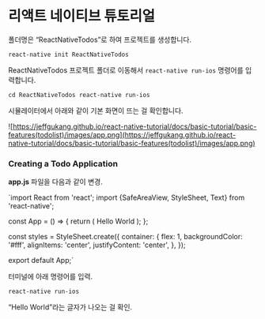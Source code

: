 # 리액트 네이티브 튜토리얼

폴더명은 “ReactNativeTodos”로 하여 프로젝트를 생성합니다.

`react-native init ReactNativeTodos`

ReactNativeTodos 프로젝트 폴더로 이동해서 `react-native run-ios` 명령어를 입력합니다.

`cd ReactNativeTodos
react-native run-ios`

시뮬레이터에서 아래와 같이 기본 화면이 뜨는 걸 확인합니다.

![https://jeffgukang.github.io/react-native-tutorial/docs/basic-tutorial/basic-features(todolist)/images/app.png](https://jeffgukang.github.io/react-native-tutorial/docs/basic-tutorial/basic-features(todolist)/images/app.png)

### **Creating a Todo Application**

**app.js** 파일을 다음과 같이 변경.

`import React from 'react';
import {SafeAreaView, StyleSheet, Text} from 'react-native';

const App = () => {
  return (
    <SafeAreaView style={styles.container}>
      <Text>Hello World</Text>
    </SafeAreaView>
  );
};

const styles = StyleSheet.create({
  container: {
    flex: 1,
    backgroundColor: '#fff',
    alignItems: 'center',
    justifyContent: 'center',
  },
});

export default App;`

터미널에 아래 명령어를 입력.

`react-native run-ios`

“Hello World”라는 글자가 나오는 걸 확인.